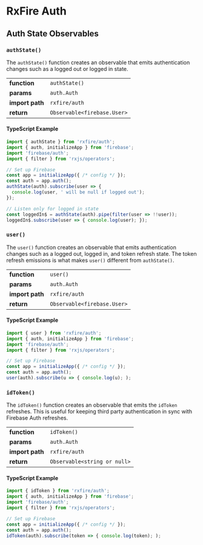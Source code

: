 # RxFire Auth

## Auth State Observables

### `authState()`
The `authState()` function creates an observable that emits authentication changes such as a logged out or logged in state.

|                 |                                          |
|-----------------|------------------------------------------|
| **function**    | `authState()`                            |
| **params**      | `auth.Auth`                              |
| **import path** | `rxfire/auth`                            |
| **return**      | `Observable<firebase.User>`              |

#### TypeScript Example
```ts
import { authState } from 'rxfire/auth';
import { auth, initializeApp } from 'firebase';
import 'firebase/auth';
import { filter } from 'rxjs/operators';

// Set up Firebase
const app = initializeApp({ /* config */ });
const auth = app.auth();
authState(auth).subscribe(user => {
  console.log(user, ' will be null if logged out');
});

// Listen only for logged in state
const loggedIn$ = authState(auth).pipe(filter(user => !!user));
loggedIn$.subscribe(user => { console.log(user); });
```

### `user()`
The `user()` function creates an observable that emits authentication changes such as a logged out, logged in, and token refresh state. The token refresh emissions is what makes `user()` different from `authState()`.

|                 |                                          |
|-----------------|------------------------------------------|
| **function**    | `user()`                                 |
| **params**      | `auth.Auth`                              |
| **import path** | `rxfire/auth`                            |
| **return**      | `Observable<firebase.User>`              |

#### TypeScript Example
```ts
import { user } from 'rxfire/auth';
import { auth, initializeApp } from 'firebase';
import 'firebase/auth';
import { filter } from 'rxjs/operators';

// Set up Firebase
const app = initializeApp({ /* config */ });
const auth = app.auth();
user(auth).subscribe(u => { console.log(u); );
```

### `idToken()`
The `idToken()` function creates an observable that emits the `idToken` refreshes. This is useful for keeping third party authentication in sync with Firebase Auth refreshes.

|                 |                                          |
|-----------------|------------------------------------------|
| **function**    | `idToken()`                                 |
| **params**      | `auth.Auth`                              |
| **import path** | `rxfire/auth`                            |
| **return**      | `Observable<string or null>`              |

#### TypeScript Example
```ts
import { idToken } from 'rxfire/auth';
import { auth, initializeApp } from 'firebase';
import 'firebase/auth';
import { filter } from 'rxjs/operators';

// Set up Firebase
const app = initializeApp({ /* config */ });
const auth = app.auth();
idToken(auth).subscribe(token => { console.log(token); );
```
